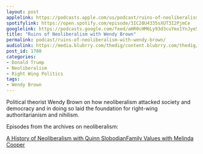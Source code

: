 ```yaml
---
layout: post
applelink: https://podcasts.apple.com/us/podcast/ruins-of-neoliberalism-with-wendy-brown/id1043245989?i=1000495961826
spotifylink: https://open.spotify.com/episode/3IC28U4335sXUT3I2PjmCe
googlelink: https://podcasts.google.com/feed/aHR0cHM6Ly93d3cuYmx1YnJyeS5jb20vZmVlZHMvdGhlZGlnLnhtbA/episode/aHR0cHM6Ly93d3cudGhlZGlncmFkaW8uY29tLz9wPTE3ODA?sa=X&ved=0CAUQkfYCahcKEwi44f7r1b-AAxUAAAAAHQAAAAAQNg
title: "Ruins of Neoliberalism with Wendy Brown"
permalink: podcast/ruins-of-neoliberalism-with-wendy-brown/
audiolink: https://media.blubrry.com/thedig/content.blubrry.com/thedig/The_Dig-EP_277-Brown.mp3
post_id: 1780
categories: 
- Donald Trump
- Neoliberalism
- Right Wing Politics
tags: 
- Wendy Brown
---
```


Political theorist Wendy Brown on how neoliberalism attacked society and democracy and in doing so laid the foundation for right-wing authoritarianism and nihilism.

Episodes from the archives on neoliberalism:

[A History of Neoliberalism with Quinn Slobodian](https://www.thedigradio.com/podcast/a-history-of-neoliberalism-with-quinn-slobodian/)[Family Values with Melinda Cooper](https://www.thedigradio.com/podcast/family-values-with-melinda-cooper/)